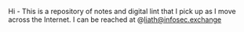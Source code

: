 Hi - This is a repository of notes and digital lint that I pick up as I move across the Internet. 
I can be reached at @liath@infosec.exchange

<!---
liathsec/liathsec is a ✨ special ✨ repository because its `README.md` (this file) appears on your GitHub profile.
You can click the Preview link to take a look at your changes.
--->
